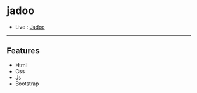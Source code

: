 # jadoo

- Live :  [ Jadoo ](https://opensource.org/licenses/MIT)
-------

## Features

- Html
- Css
- Js
- Bootstrap



